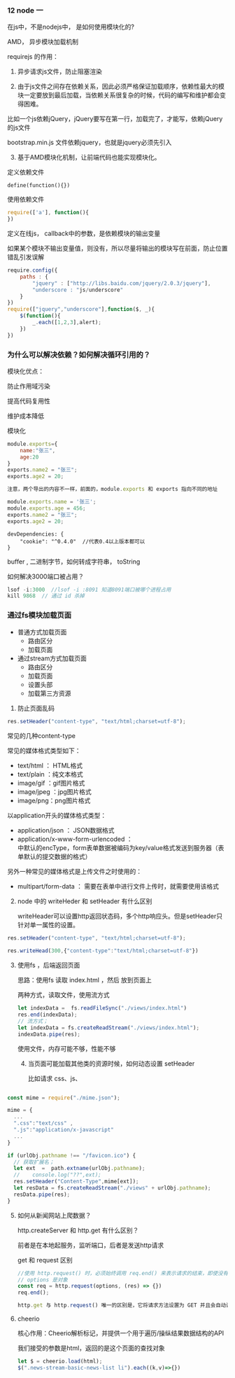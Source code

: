  ### 12 node 一

在js中，不是nodejs中， 是如何使用模块化的?

 AMD， 异步模块加载机制

requirejs 的作用：

1. 异步请求js文件，防止阻塞渲染

2. 由于js文件之间存在依赖关系，因此必须严格保证加载顺序，依赖性最大的模块一定要放到最后加载，当依赖关系很复杂的时候，代码的编写和维护都会变得困难。

比如一个js依赖jQuery，jQuery要写在第一行，加载完了，才能写，依赖jQuery的js文件

bootstrap.min.js 文件依赖jquery，也就是jquery必须先引入

3. 基于AMD模块化机制，让前端代码也能实现模块化。



定义依赖文件

```
define(function(){})
```

使用依赖文件

```js
require(['a'], function(){
})
```

定义在线js， callback中的参数，是依赖模块的输出变量

如果某个模块不输出变量值，则没有，所以尽量将输出的模块写在前面，防止位置错乱引发误解

```js
require.config({
    paths : {
        "jquery" : ["http://libs.baidu.com/jquery/2.0.3/jquery"],
        "underscore : "js/underscore"   
    }
})
require(["jquery","underscore"],function($, _){
    $(function(){
        _.each([1,2,3],alert);
    })
})
```



### 为什么可以解决依赖？如何解决循环引用的？



模块化优点：

防止作用域污染

提高代码复用性

维护成本降低



模块化

```js
module.exports={
    name:"张三",
    age:20
}
exports.name2 = "张三";
exports.age2 = 20;

注意，两个导出的内容不一样，前面的，module.exports 和 exports 指向不同的地址

module.exports.name = '张三';
module.exports.age = 456;
exports.name2 = "张三";
exports.age2 = 20;

```



```
devDependencies: {
	"cookie": "^0.4.0"  //代表0.4以上版本都可以
}
```

buffer , 二进制字节，如何转成字符串， toString



如何解决3000端口被占用？

```js
lsof -i:3000  //lsof -i :8091 知道8091端口被哪个进程占用
kill 9868  // 通过 id 杀掉

```



### 通过fs模块加载页面

- 普通方式加载页面
  - 路由区分
  - 加载页面
- 通过stream方式加载页面
  - 路由区分
  - 加载页面
  - 设置头部
  - 加载第三方资源

1. 防止页面乱码

```js
res.setHeader("content-type", "text/html;charset=utf-8");
```

常见的几种content-type

 常见的媒体格式类型如下：

-   text/html ： HTML格式
-   text/plain ：纯文本格式   
-   image/gif ：gif图片格式  
-   image/jpeg ：jpg图片格式 
-   image/png：png图片格式

  以application开头的媒体格式类型：

-   application/json  ： JSON数据格式
-   application/x-www-form-urlencoded ： <form encType=””>中默认的encType，form表单数据被编码为key/value格式发送到服务器（表单默认的提交数据的格式）

  另外一种常见的媒体格式是上传文件之时使用的：

-   multipart/form-data ： 需要在表单中进行文件上传时，就需要使用该格式



2. node 中的 writeHeder  和 setHeader 有什么区别

   writeHeader可以设置http返回状态码，多个http响应头。但是setHeader只针对单一属性的设置。

```js
res.setHeader("content-type", "text/html;charset=utf-8");
    
res.writeHead(300,{"content-type":"text/html;charset=utf-8"})

```



3. 使用fs ，后端返回页面

   思路：使用fs 读取 index.html ，然后 放到页面上

   两种方式，读取文件，使用流方式

   ```js
   let indexData =  fs.readFileSync("./views/index.html")
   res.end(indexData);
   // 流方式；
   let indexData = fs.createReadStream("./views/index.html");
   indexData.pipe(res);
   ```

   使用文件，内存可能不够，性能不够

    

   4. 当页面可能加载其他类的资源时候，如何动态设置  setHeader

      比如请求 css、js、

```js

const mime = require("./mime.json");

mime = {
  ...
  ".css":"text/css" ,
  ".js":"application/x-javascript" 
  ...
}

if (urlObj.pathname !== "/favicon.ico") {
  // 获取扩展名；
  let ext  =  path.extname(urlObj.pathname);
  //    console.log("??",ext);
  res.setHeader("Content-Type",mime[ext]);
  let resData = fs.createReadStream("./views" + urlObj.pathname);
  resData.pipe(res);
}
```



5. 如何从新闻网站上爬数据？

   http.createServer 和  http.get 有什么区别？

   前者是在本地起服务，监听端口，后者是发送http请求

   get  和 request 区别

   ```js
   //使用 http.request() 时，必须始终调用 req.end() 来表示请求的结束，即使没有数据被写入请求主体。
   // options 是对象
   const req = http.request(options, (res) => {})
   req.end();
   
   http.get 与 http.request() 唯一的区别是，它将请求方法设置为 GET 并且会自动调用 req.end()。
   ```

   

6. cheerio

   核心作用：Cheerio解析标记，并提供一个用于遍历/操纵结果数据结构的API

   我们接受的参数是html，返回的是这个页面的查找对象

   ```js
   let $ = cheerio.load(html);
   $(".news-stream-basic-news-list li").each((k,v)=>{})
   
   ```

   